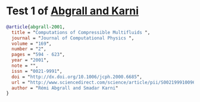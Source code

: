 # Test 1 of [Abgrall and Karni](http://www.sciencedirect.com/science/article/pii/S0021999100966853)

```bibtex
@article{abgrall-2001,
  title = "Computations of Compressible Multifluids ",
  journal = "Journal of Computational Physics ",
  volume = "169",
  number = "2",
  pages = "594 - 623",
  year = "2001",
  note = "",
  issn = "0021-9991",
  doi = "http://dx.doi.org/10.1006/jcph.2000.6685",
  url = "http://www.sciencedirect.com/science/article/pii/S0021999100966853",
  author = "Rémi Abgrall and Smadar Karni"
}
```

